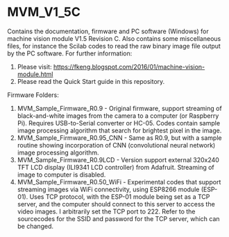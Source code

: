 # MVM_V1_5C
Contains the documentation, firmware and PC software (Windows) for machine vision module V1.5 Revision C. 
Also contains some miscellaneous files, for instance the Scilab codes to read the raw binary image file output by the PC software. 
For further information:
1. Please visit: https://fkeng.blogspot.com/2016/01/machine-vision-module.html
2. Please read the Quick Start guide in this repository.

Firmware Folders:
1. MVM_Sample_Firmware_R0.9 - Original firmware, support streaming of black-and-white images from the camera to a computer (or Raspberry Pi). Requires USB-to-Serial converter or HC-05. Codes contain sample image processing algorithm that search for brightest pixel in the image.
2. MVM_Sample_Firmware_R0.95_CNN - Same as R0.9, but with a sample routine showing incorporation of CNN (convolutional neural network) image processing algorithm. 
3. MVM_Sample_Firmware_R0.9LCD - Version support external 320x240 TFT LCD display (ILI9341 LCD controller) from Adafruit.  Streaming of image to computer is disabled.
4. MVM_Sample_Firmware_R0.50_WiFi - Experimental codes that support streaming images via WiFi connectivity, using ESP8266 module (ESP-01). Uses TCP protocol, with the ESP-01 module being set as a TCP server, and the computer should connect to this server to access the video images. I arbitrarily set the TCP port to 222. Refer to the sourcecodes for the SSID and password for the TCP server, which can be changed.
